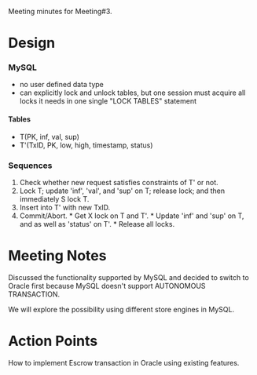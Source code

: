 Meeting minutes for Meeting#3.

# Design #

### MySQL ###
  * no user defined data type
  * can explicitly lock and unlock tables, but one session must acquire all locks it needs in one single "LOCK TABLES" statement

#### Tables ####
  * T(PK, inf, val, sup)
  * T'(TxID, PK, low, high, timestamp, status)

### Sequences ###
  1. Check whether new request satisfies constraints of T' or not.
  1. Lock T; update 'inf', 'val', and 'sup' on T; release lock; and then immediately S lock T.
  1. Insert into T' with new TxID.
  1. Commit/Abort.
    * Get X lock on T and T'.
    * Update 'inf' and 'sup' on T, and as well as 'status' on T'.
    * Release all locks.


# Meeting Notes #

Discussed the functionality supported by MySQL and decided to switch to Oracle first because MySQL doesn't support AUTONOMOUS TRANSACTION.

We will explore the possibility using different store engines in MySQL.


# Action Points #

How to implement Escrow transaction in Oracle using existing features.